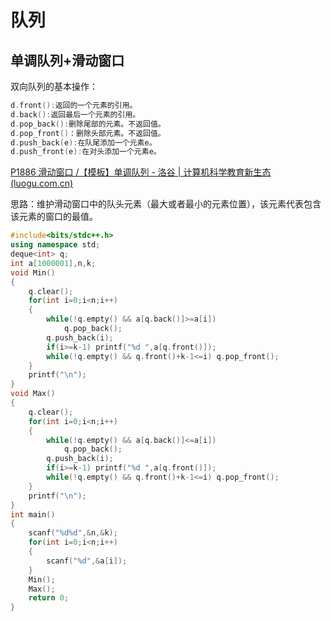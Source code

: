 # 队列

## 单调队列+滑动窗口

双向队列的基本操作：

```c++
d.front():返回的一个元素的引用。
d.back():返回最后一个元素的引用。
d.pop_back():删除尾部的元素。不返回值。
d.pop_front()：删除头部元素。不返回值。
d.push_back(e):在队尾添加一个元素e。
d.push_front(e):在对头添加一个元素e。
```

[P1886 滑动窗口 /【模板】单调队列 - 洛谷 | 计算机科学教育新生态 (luogu.com.cn)](https://www.luogu.com.cn/problem/P1886)

思路：维护滑动窗口中的队头元素（最大或者最小的元素位置），该元素代表包含该元素的窗口的最值。

```c++
#include<bits/stdc++.h>
using namespace std;
deque<int> q;
int a[1000001],n,k;
void Min()
{
	q.clear();
	for(int i=0;i<n;i++)
	{
		while(!q.empty() && a[q.back()]>=a[i])
			q.pop_back();
		q.push_back(i);
		if(i>=k-1) printf("%d ",a[q.front()]);
		while(!q.empty() && q.front()+k-1<=i) q.pop_front();
	}
	printf("\n");
}
void Max()
{
	q.clear();
	for(int i=0;i<n;i++)
	{
		while(!q.empty() && a[q.back()]<=a[i])
			q.pop_back();
		q.push_back(i);
		if(i>=k-1) printf("%d ",a[q.front()]);
		while(!q.empty() && q.front()+k-1<=i) q.pop_front();
	}
	printf("\n");
}
int main()
{	
	scanf("%d%d",&n,&k);
	for(int i=0;i<n;i++)
	{
		scanf("%d",&a[i]);
	}
	Min();
	Max();
	return 0;
} 
```